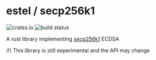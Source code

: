 # estel / secp256k1

![crates.io](https://img.shields.io/crates/v/estel_secp256k1.svg)
![build status](https://github.com/alexlren/estel_secp256k1/actions/workflows/ci.yaml/badge.svg)

A rust library implementing [secp256k1](https://www.secg.org/sec2-v2.pdf#subsubsection.2.4.1) ECDSA

/!\ This library is still experimental and the API may change

